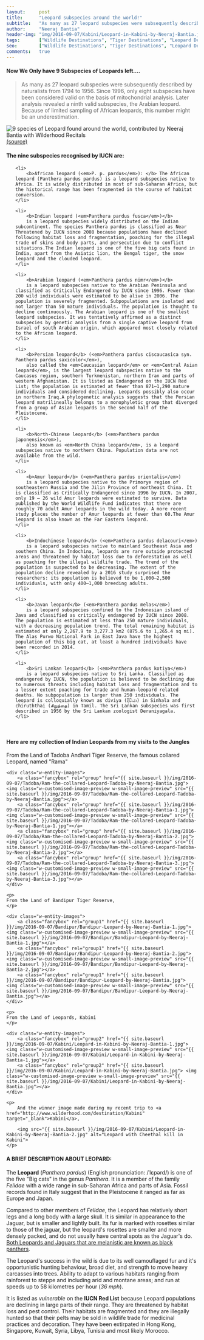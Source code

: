 ```yaml
---
layout:     post
title:      "Leopard subspecies around the world!"
subtitle:   "As many as 27 leopard subspecies were subsequently described by naturalists from 1794 to 1956. Since 1996, only eight subspecies have been considered valid on the basis of mitochondrial analysis. Later analysis revealed a ninth valid subspecies, the Arabian leopard. Because of limited sampling of African leopards, this number might be an underestimation."
author:     "Neeraj Bantia"
header-img: "img/2016-09-07/Kabini/Leopard-in-Kabini-by-Neeraj-Bantia.jpg"
tags:       ["Wildlife Destinations", "Tiger Destinations", "Leopard Destinations", "Kabini", "Bandipur"]
seo: 		["Wildlife Destinations", "Tiger Destinations", "Leopard Destinations", "Kabini", "Bandipur"]
comments:   true
---
```


<h4>
Now We Only have 9 Subspecies of Leopards left.... 
</h4>

<blockquote>
As many as 27 leopard subspecies were subsequently described by naturalists from 1794 to 1956. Since 1996, only eight subspecies have been considered valid on the basis of mitochondrial analysis. Later analysis revealed a ninth valid subspecies, the Arabian leopard. Because of limited sampling of African leopards, this number might be an underestimation.
</blockquote>

<img src="{{ site.baseurl }}/img/2016-09-07/Leopard-species-worldwide.jpg" alt="9 species of Leopard found around the world, contributed by Neeraj Bantia with Wilderhood Recitals">

<div class="exif"><a href="http://rogerdhall.deviantart.com/art/Leopards-of-the-World-536865310" target="_blank">(source)</a></div>

<p>

<h4>
The nine subspecies recognised by IUCN are:
</h4>

<ol>

	<li>
		<b>African leopard (<em>P. p. pardus</em>): </b> The African leopard (Panthera pardus pardus) is a leopard subspecies native to Africa. It is widely distributed in most of sub-Saharan Africa, but the historical range has been fragmented in the course of habitat conversion.
	</li>

	<li>
		<b>Indian leopard (<em>Panthera pardus fusca</em>)</b> 
		is a leopard subspecies widely distributed on the Indian subcontinent. The species Panthera pardus is classified as Near Threatened by IUCN since 2008 because populations have declined following habitat loss and fragmentation, poaching for the illegal trade of skins and body parts, and persecution due to conflict situations.The Indian leopard is one of the five big cats found in India, apart from the Asiatic lion, the Bengal tiger, the snow leopard and the clouded leopard.
	</li>

	<li>
		<b>Arabian leopard (<em>Panthera pardus nimr</em>)</b> 
		is a leopard subspecies native to the Arabian Peninsula and classified as Critically Endangered by IUCN since 1996. Fewer than 200 wild individuals were estimated to be alive in 2006. The population is severely fragmented. Subpopulations are isolated and not larger than 50 mature individuals. The population is thought to decline continuously. The Arabian leopard is one of the smallest leopard subspecies. It was tentatively affirmed as a distinct subspecies by genetic analysis from a single captive leopard from Israel of south Arabian origin, which appeared most closely related to the African leopard.
	</li>

	<li>
		<b>Persian leopard</b> (<em>Panthera pardus ciscaucasica syn. Panthera pardus saxicolor</em>), 
		also called the <em>Caucasian leopard</em> or <em>Central Asian leopard</em>, is the largest leopard subspecies native to the Caucasus region, southern Turkmenistan, northern Iran and parts of western Afghanistan. It is listed as Endangered on the IUCN Red List; the population is estimated at fewer than 871–1,290 mature individuals and considered declining. Leopards possibly also occur in northern Iraq.A phylogenetic analysis suggests that the Persian leopard matrilineally belongs to a monophyletic group that diverged from a group of Asian leopards in the second half of the Pleistocene.
	</li>

	<li>
		<b>North-Chinese leopard</b> (<em>Panthera pardus japonensis</em>), 
		also known as <em>North China leopard</em>, is a leopard subspecies native to northern China. Population data are not available from the wild.
	</li>

	<li>
		<b>Amur leopard</b> (<em>Panthera pardus orientalis</em>) 
		is a leopard subspecies native to the Primorye region of southeastern Russia and the Jilin Province of northeast China. It is classified as Critically Endangered since 1996 by IUCN. In 2007, only 19 – 26 wild Amur leopards were estimated to survive. Data published by the World Wildlife Fund indicates that there are roughly 70 adult Amur leopards in the wild today. A more recent study places the number of Amur leopards at fewer than 60.The Amur leopard is also known as the Far Eastern leopard.
	</li>

	<li>
		<b>Indochinese leopard</b> (<em>Panthera pardus delacouri</em>) 
		is a leopard subspecies native to mainland Southeast Asia and southern China. In Indochina, leopards are rare outside protected areas and threatened by habitat loss due to deforestation as well as poaching for the illegal wildlife trade. The trend of the population is suspected to be decreasing. The extent of the population decline revealed by a 2016 study surprised the researchers: its population is believed to be 1,000–2,500 individuals, with only 400–1,000 breeding adults.
	</li>

	<li>
		<b>Javan leopard</b> (<em>Panthera pardus melas</em>) 
		is a leopard subspecies confined to the Indonesian island of Java and classified as critically endangered by IUCN since 2008. The population is estimated at less than 250 mature individuals, with a decreasing population trend. The total remaining habitat is estimated at only 2,267.9 to 3,277.3 km2 (875.6 to 1,265.4 sq mi). The Alas Purwo National Park in East Java have the highest population of this big cat, at least a hundred individuals have been recorded in 2014.
	</li>

	<li>
		<b>Sri Lankan leopard</b> (<em>Panthera pardus kotiya</em>) 
		is a leopard subspecies native to Sri Lanka. Classified as endangered by IUCN, the population is believed to be declining due to numerous threats including habitat loss and fragmentation and to a lesser extent poaching for trade and human-leopard related deaths. No subpopulation is larger than 250 individuals. The leopard is colloquially known as diviya (දිවියා) in Sinhala and chiruththai (சிறுத்தை) in Tamil. The Sri Lankan subspecies was first described in 1956 by the Sri Lankan zoologist Deraniyagala.
	</li>

</ol>
</p>

<br>

<h4>
	Here are my collection of Indian Leopards from my visits to the Jungles
</h4>

<p>
	<p>
	From the Land of Tadoba Andhari Tiger Reserve, the famous collared Leopard, named "Rama"
	</p>

	<div class="w-entity-images">
		<a class="fancybox" rel="group" href="{{ site.baseurl }}/img/2016-09-07/Tadoba/Ram-the-collared-Leopard-Tadoba-by-Neeraj-Bantia.jpg"> <img class="w-customised-image-preview w-small-image-preview" src="{{ site.baseurl }}/img/2016-09-07/Tadoba/Ram-the-collared-Leopard-Tadoba-by-Neeraj-Bantia.jpg"></a>
		<a class="fancybox" rel="group" href="{{ site.baseurl }}/img/2016-09-07/Tadoba/Ram-the-collared-Leopard-Tadoba-by-Neeraj-Bantia-1.jpg"> <img class="w-customised-image-preview w-small-image-preview" src="{{ site.baseurl }}/img/2016-09-07/Tadoba/Ram-the-collared-Leopard-Tadoba-by-Neeraj-Bantia-1.jpg"></a>
		<a class="fancybox" rel="group" href="{{ site.baseurl }}/img/2016-09-07/Tadoba/Ram-the-collared-Leopard-Tadoba-by-Neeraj-Bantia-2.jpg"> <img class="w-customised-image-preview w-small-image-preview" src="{{ site.baseurl }}/img/2016-09-07/Tadoba/Ram-the-collared-Leopard-Tadoba-by-Neeraj-Bantia-2.jpg"></a>
		<a class="fancybox" rel="group" href="{{ site.baseurl }}/img/2016-09-07/Tadoba/Ram-the-collared-Leopard-Tadoba-by-Neeraj-Bantia-3.jpg"> <img class="w-customised-image-preview w-small-image-preview" src="{{ site.baseurl }}/img/2016-09-07/Tadoba/Ram-the-collared-Leopard-Tadoba-by-Neeraj-Bantia-3.jpg"></a>
	</div>

	<p>
	From the Land of Bandipur Tiger Reserve,
	</p>

	<div class="w-entity-images">
		<a class="fancybox" rel="group1" href="{{ site.baseurl }}/img/2016-09-07/Bandipur/Bandipur-Leopard-by-Neeraj-Bantia-1.jpg"> <img class="w-customised-image-preview w-small-image-preview" src="{{ site.baseurl }}/img/2016-09-07/Bandipur/Bandipur-Leopard-by-Neeraj-Bantia-1.jpg"></a>
		<a class="fancybox" rel="group1" href="{{ site.baseurl }}/img/2016-09-07/Bandipur/Bandipur-Leopard-by-Neeraj-Bantia-2.jpg"> <img class="w-customised-image-preview w-small-image-preview" src="{{ site.baseurl }}/img/2016-09-07/Bandipur/Bandipur-Leopard-by-Neeraj-Bantia-2.jpg"></a>
		<a class="fancybox" rel="group1" href="{{ site.baseurl }}/img/2016-09-07/Bandipur/Bandipur-Leopard-by-Neeraj-Bantia.jpg"> <img class="w-customised-image-preview w-small-image-preview" src="{{ site.baseurl }}/img/2016-09-07/Bandipur/Bandipur-Leopard-by-Neeraj-Bantia.jpg"></a>
	</div>

	<p>
	From the Land of Leopards, Kabini
	</p>

	<div class="w-entity-images">
		<a class="fancybox" rel="group2" href="{{ site.baseurl }}/img/2016-09-07/Kabini/Leopard-in-Kabini-by-Neeraj-Bantia-1.jpg"> <img class="w-customised-image-preview w-small-image-preview" src="{{ site.baseurl }}/img/2016-09-07/Kabini/Leopard-in-Kabini-by-Neeraj-Bantia-1.jpg"></a>
		<a class="fancybox" rel="group2" href="{{ site.baseurl }}/img/2016-09-07/Kabini/Leopard-in-Kabini-by-Neeraj-Bantia.jpg"> <img class="w-customised-image-preview w-small-image-preview" src="{{ site.baseurl }}/img/2016-09-07/Kabini/Leopard-in-Kabini-by-Neeraj-Bantia.jpg"></a>
	</div>

	<p>
		And the winner image made during my recent trip to <a href="http://www.wilderhood.com/destination/Kabini" target="_blank">Kabini</a>, 

		<img src="{{ site.baseurl }}/img/2016-09-07/Kabini/Leopard-in-Kabini-by-Neeraj-Bantia-2.jpg" alt="Leopard with Cheethal kill in Kabini">
	</p>

</p>

<h4>
A BRIEF DESCRIPTION ABOUT LEOPARD:
</h4>

<p>
The <b>Leopard</b> (<em>Panthera pardus</em>) (English pronunciation: /ˈlɛpərd/) is one of the five "Big cats" in the genus <em>Panthera</em>. It is a member of the family <em>Felidae</em> with a wide range in sub-Saharan Africa and parts of Asia. Fossil records found in Italy suggest that in the Pleistocene it ranged as far as Europe and Japan.
</p>

<p>
Compared to other members of <em>Felidae</em>, the Leopard has relatively short legs and a long body with a large skull. It is similar in appearance to the Jaguar, but is smaller and lightly built. Its fur is marked with rosettes similar to those of the jaguar, but the leopard's rosettes are smaller and more densely packed, and do not usually have central spots as the Jaguar's do. <a href="{{ site.baseurl }}/2016/03/21/Phantom-of-the-Forest.html" target="_blank">Both Leopards and Jaguars that are melanistic are known as black panthers</a>.
</p>

<p>
The Leopard's success in the wild is due to its well camouflaged fur and it's opportunistic hunting behaviour, broad diet, and strength to move heavy carcasses into trees. Ability to adapt to various habitats ranging from rainforest to steppe and including arid and montane areas; and run at speeds up to 58 kilometres per hour (<em>36 mph</em>).
</p>

<p>
It is listed as <em>vulnerable</em> on the <b>IUCN Red List</b> because Leopard populations are declining in large parts of their range. They are threatened by habitat loss and pest control. Their habitats are fragmented and they are illegally hunted so that their pelts may be sold in wildlife trade for medicinal practices and decoration. They have been extirpated in Hong Kong, Singapore, Kuwait, Syria, Libya, Tunisia and most likely Morocco.⁠⁠⁠⁠
</p>